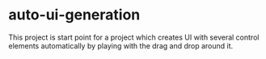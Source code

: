 # auto-ui-generation
This project is start point for a project which creates UI with several control elements automatically by playing with the drag and drop around it.
